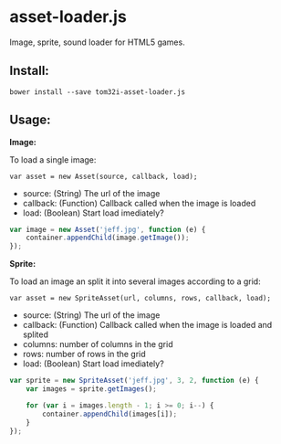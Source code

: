 asset-loader.js
===============

Image, sprite, sound loader for HTML5 games.

## Install:

    bower install --save tom32i-asset-loader.js

## Usage:

__Image:__

To load a single image:

`var asset = new Asset(source, callback, load);`

* source: (String) The url of the image
* callback: (Function) Callback called when the image is loaded
* load: (Boolean) Start load imediately?

```javascript
var image = new Asset('jeff.jpg', function (e) {
    container.appendChild(image.getImage());
});
```

__Sprite:__

To load an image an split it into several images according to a grid:

`var asset = new SpriteAsset(url, columns, rows, callback, load);`

* source: (String) The url of the image
* callback: (Function) Callback called when the image is loaded and splited
* columns: number of columns in the grid
* rows: number of rows in the grid
* load: (Boolean) Start load imediately?

```javascript
var sprite = new SpriteAsset('jeff.jpg', 3, 2, function (e) {
    var images = sprite.getImages();

    for (var i = images.length - 1; i >= 0; i--) {
        container.appendChild(images[i]);
    }
});
```